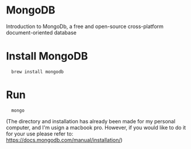 # MongoDB
Introduction to MongoDb, a free and open-source cross-platform document-oriented database

# Install MongoDB 
      brew install mongodb

# Run 
      mongo 
(The directory and installation has already been made for my personal computer, and I'm usign a macbook pro. However, if you would like to do it for your use please refer to: https://docs.mongodb.com/manual/installation/) 
